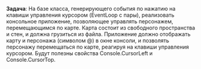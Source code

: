 ﻿**Задача**:
	На базе класса, генерирующего события по нажатию на клавиши управления курсором
	(EventLoop с пары), реализовать консольное приложение,
	позволяющее управлять персонажем, перемещающимся по карте.
	Карта состоит из свободного пространства и стен, и должна грузиться из файла.
	Приложение должно отображать карту и персонажа (символом @) в окне консоли,
	и позволять персонажу перемещаться по карте, реагируя на клавиши управления курсором.
	Будут полезны свойства Console.CursorLeft и Console.CursorTop.
